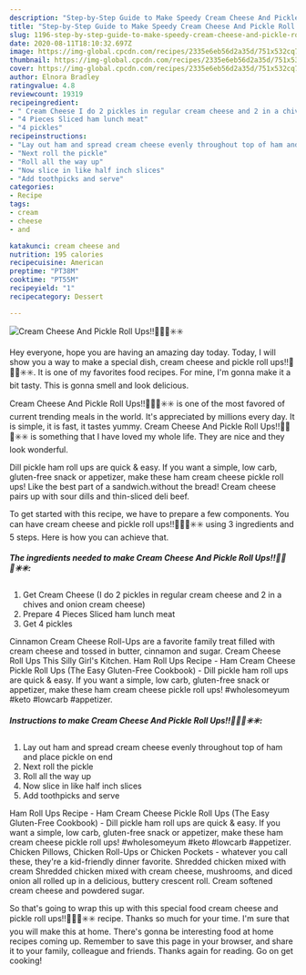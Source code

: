 ```yaml
---
description: "Step-by-Step Guide to Make Speedy Cream Cheese And Pickle Roll Ups!!💚💚✅✳️✳️"
title: "Step-by-Step Guide to Make Speedy Cream Cheese And Pickle Roll Ups!!💚💚✅✳️✳️"
slug: 1196-step-by-step-guide-to-make-speedy-cream-cheese-and-pickle-roll-ups
date: 2020-08-11T18:10:32.697Z
image: https://img-global.cpcdn.com/recipes/2335e6eb56d2a35d/751x532cq70/cream-cheese-and-pickle-roll-ups💚💚✅✳️✳️-recipe-main-photo.jpg
thumbnail: https://img-global.cpcdn.com/recipes/2335e6eb56d2a35d/751x532cq70/cream-cheese-and-pickle-roll-ups💚💚✅✳️✳️-recipe-main-photo.jpg
cover: https://img-global.cpcdn.com/recipes/2335e6eb56d2a35d/751x532cq70/cream-cheese-and-pickle-roll-ups💚💚✅✳️✳️-recipe-main-photo.jpg
author: Elnora Bradley
ratingvalue: 4.8
reviewcount: 19319
recipeingredient:
- " Cream Cheese I do 2 pickles in regular cream cheese and 2 in a chives and onion cream cheese"
- "4 Pieces Sliced ham lunch meat"
- "4 pickles"
recipeinstructions:
- "Lay out ham and spread cream cheese evenly throughout top of ham and place pickle on end"
- "Next roll the pickle"
- "Roll all the way up"
- "Now slice in like half inch slices"
- "Add toothpicks and serve"
categories:
- Recipe
tags:
- cream
- cheese
- and

katakunci: cream cheese and 
nutrition: 195 calories
recipecuisine: American
preptime: "PT38M"
cooktime: "PT55M"
recipeyield: "1"
recipecategory: Dessert

---
```



![Cream Cheese And Pickle Roll Ups!!💚💚✅✳️✳️](https://img-global.cpcdn.com/recipes/2335e6eb56d2a35d/751x532cq70/cream-cheese-and-pickle-roll-ups💚💚✅✳️✳️-recipe-main-photo.jpg)

Hey everyone, hope you are having an amazing day today. Today, I will show you a way to make a special dish, cream cheese and pickle roll ups!!💚💚✅✳️✳️. It is one of my favorites food recipes. For mine, I'm gonna make it a bit tasty. This is gonna smell and look delicious.

Cream Cheese And Pickle Roll Ups!!💚💚✅✳️✳️ is one of the most favored of current trending meals in the world. It's appreciated by millions every day. It is simple, it is fast, it tastes yummy. Cream Cheese And Pickle Roll Ups!!💚💚✅✳️✳️ is something that I have loved my whole life. They are nice and they look wonderful.

Dill pickle ham roll ups are quick &amp; easy. If you want a simple, low carb, gluten-free snack or appetizer, make these ham cream cheese pickle roll ups! Like the best part of a sandwich.without the bread! Cream cheese pairs up with sour dills and thin-sliced deli beef.


To get started with this recipe, we have to prepare a few components. You can have cream cheese and pickle roll ups!!💚💚✅✳️✳️ using 3 ingredients and 5 steps. Here is how you can achieve that.

<!--inarticleads1-->

##### The ingredients needed to make Cream Cheese And Pickle Roll Ups!!💚💚✅✳️✳️:

1. Get  Cream Cheese (I do 2 pickles in regular cream cheese and 2 in a chives and onion cream cheese)
1. Prepare 4 Pieces Sliced ham lunch meat
1. Get 4 pickles


Cinnamon Cream Cheese Roll-Ups are a favorite family treat filled with cream cheese and tossed in butter, cinnamon and sugar. Cream Cheese Roll Ups This Silly Girl&#39;s Kitchen. Ham Roll Ups Recipe - Ham Cream Cheese Pickle Roll Ups (The Easy Gluten-Free Cookbook) - Dill pickle ham roll ups are quick &amp; easy. If you want a simple, low carb, gluten-free snack or appetizer, make these ham cream cheese pickle roll ups! #wholesomeyum #keto #lowcarb #appetizer. 

<!--inarticleads2-->

##### Instructions to make Cream Cheese And Pickle Roll Ups!!💚💚✅✳️✳️:

1. Lay out ham and spread cream cheese evenly throughout top of ham and place pickle on end
1. Next roll the pickle
1. Roll all the way up
1. Now slice in like half inch slices
1. Add toothpicks and serve


Ham Roll Ups Recipe - Ham Cream Cheese Pickle Roll Ups (The Easy Gluten-Free Cookbook) - Dill pickle ham roll ups are quick &amp; easy. If you want a simple, low carb, gluten-free snack or appetizer, make these ham cream cheese pickle roll ups! #wholesomeyum #keto #lowcarb #appetizer. Chicken Pillows, Chicken Roll-Ups or Chicken Pockets - whatever you call these, they&#39;re a kid-friendly dinner favorite. Shredded chicken mixed with cream Shredded chicken mixed with cream cheese, mushrooms, and diced onion all rolled up in a delicious, buttery crescent roll. Cream softened cream cheese and powdered sugar. 

So that's going to wrap this up with this special food cream cheese and pickle roll ups!!💚💚✅✳️✳️ recipe. Thanks so much for your time. I'm sure that you will make this at home. There's gonna be interesting food at home recipes coming up. Remember to save this page in your browser, and share it to your family, colleague and friends. Thanks again for reading. Go on get cooking!
